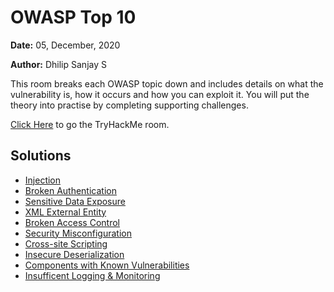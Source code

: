 # OWASP Top 10

**Date:** 05, December, 2020

**Author:** Dhilip Sanjay S

This room breaks each OWASP topic down and includes details on what the vulnerability is, how it occurs and how you can exploit it. You will put the theory into practise by completing supporting challenges.

[Click Here](https://tryhackme.com/room/owasptop10) to go the TryHackMe room.

## Solutions
- [Injection](Injection.md)
- [Broken Authentication](BrokenAuthentication.md)
- [Sensitive Data Exposure](SensitiveDataExposure.md)
- [XML External Entity](XMLExternalEntity.md)
- [Broken Access Control](BrokenAccessControl.md)
- [Security Misconfiguration](SecurityMisconfiguration.md)
- [Cross-site Scripting]()
- [Insecure Deserialization]()
- [Components with Known Vulnerabilities]()
- [Insufficent Logging & Monitoring]()